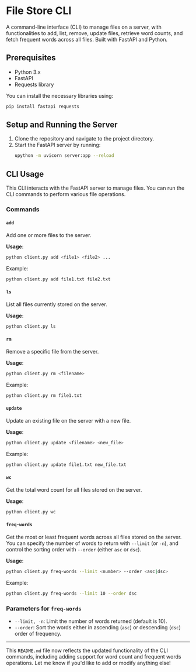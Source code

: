 

# File Store CLI

A command-line interface (CLI) to manage files on a server, with functionalities to add, list, remove, update files, retrieve word counts, and fetch frequent words across all files. Built with FastAPI and Python.

## Prerequisites

- Python 3.x
- FastAPI
- Requests library

You can install the necessary libraries using:
```bash
pip install fastapi requests
```

## Setup and Running the Server

1. Clone the repository and navigate to the project directory.
2. Start the FastAPI server by running:
   ```bash
   upython -m uvicorn server:app --reload
   ```

## CLI Usage

This CLI interacts with the FastAPI server to manage files. You can run the CLI commands to perform various file operations.

### Commands

#### `add`
Add one or more files to the server.

**Usage**:
```bash
python client.py add <file1> <file2> ...
```

Example:
```bash
python client.py add file1.txt file2.txt
```

#### `ls`
List all files currently stored on the server.

**Usage**:
```bash
python client.py ls
```

#### `rm`
Remove a specific file from the server.

**Usage**:
```bash
python client.py rm <filename>
```

Example:
```bash
python client.py rm file1.txt
```

#### `update`
Update an existing file on the server with a new file.

**Usage**:
```bash
python client.py update <filename> <new_file>
```

Example:
```bash
python client.py update file1.txt new_file.txt
```

#### `wc`
Get the total word count for all files stored on the server.

**Usage**:
```bash
python client.py wc
```

#### `freq-words`
Get the most or least frequent words across all files stored on the server. You can specify the number of words to return with `--limit` (or `-n`), and control the sorting order with `--order` (either `asc` or `dsc`).

**Usage**:
```bash
python client.py freq-words --limit <number> --order <asc|dsc>
```

Example:
```bash
python client.py freq-words --limit 10 --order dsc
```

### Parameters for `freq-words`

- `--limit, -n`: Limit the number of words returned (default is 10).
- `--order`: Sort the words either in ascending (`asc`) or descending (`dsc`) order of frequency.

---

This `README.md` file now reflects the updated functionality of the CLI commands, including adding support for word count and frequent words operations. Let me know if you'd like to add or modify anything else!
